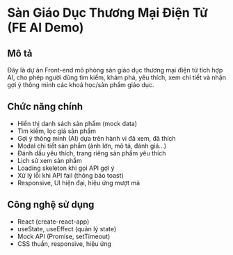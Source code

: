 # Sàn Giáo Dục Thương Mại Điện Tử (FE AI Demo)

## Mô tả
Đây là dự án Front-end mô phỏng sàn giáo dục thương mại điện tử tích hợp AI, cho phép người dùng tìm kiếm, khám phá, yêu thích, xem chi tiết và nhận gợi ý thông minh các khoá học/sản phẩm giáo dục.

## Chức năng chính
- Hiển thị danh sách sản phẩm (mock data)
- Tìm kiếm, lọc giá sản phẩm
- Gợi ý thông minh (AI) dựa trên hành vi đã xem, đã thích
- Modal chi tiết sản phẩm (ảnh lớn, mô tả, đánh giá...)
- Đánh dấu yêu thích, trang riêng sản phẩm yêu thích
- Lịch sử xem sản phẩm
- Loading skeleton khi gọi API gợi ý
- Xử lý lỗi khi API fail (thông báo toast)
- Responsive, UI hiện đại, hiệu ứng mượt mà

## Công nghệ sử dụng
- React (create-react-app)
- useState, useEffect (quản lý state)
- Mock API (Promise, setTimeout)
- CSS thuần, responsive, hiệu ứng